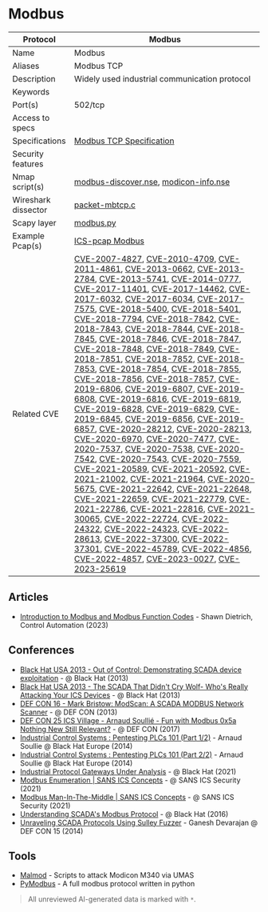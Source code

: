 # Modbus

| Protocol | Modbus |
|---|---|
| Name | Modbus |
| Aliases | Modbus TCP |
| Description | Widely used industrial communication protocol |
| Keywords |  |
| Port(s) | 502/tcp |
| Access to specs |  |
| Specifications | [Modbus TCP Specification](https://modbus.org/specs.php) |
| Security features |  |
| Nmap script(s) | [modbus-discover.nse](https://nmap.org/nsedoc/scripts/modbus-discover.html), [modicon-info.nse](https://github.com/digitalbond/Redpoint/blob/master/modicon-info.nse) |
| Wireshark dissector | [packet-mbtcp.c](https://github.com/wireshark/wireshark/blob/master/epan/dissectors/packet-mbtcp.c) |
| Scapy layer | [modbus.py](https://github.com/secdev/scapy/blob/master/scapy/contrib/modbus.py) |
| Example Pcap(s) | [ICS-pcap Modbus](https://github.com/automayt/ICS-pcap/tree/master/MODBUS) |
| Related CVE | [CVE-2007-4827](https://nvd.nist.gov/vuln/detail/CVE-2007-4827), [CVE-2010-4709](https://nvd.nist.gov/vuln/detail/CVE-2010-4709), [CVE-2011-4861](https://nvd.nist.gov/vuln/detail/CVE-2011-4861), [CVE-2013-0662](https://nvd.nist.gov/vuln/detail/CVE-2013-0662), [CVE-2013-2784](https://nvd.nist.gov/vuln/detail/CVE-2013-2784), [CVE-2013-5741](https://nvd.nist.gov/vuln/detail/CVE-2013-5741), [CVE-2014-0777](https://nvd.nist.gov/vuln/detail/CVE-2014-0777), [CVE-2017-11401](https://nvd.nist.gov/vuln/detail/CVE-2017-11401), [CVE-2017-14462](https://nvd.nist.gov/vuln/detail/CVE-2017-14462), [CVE-2017-6032](https://nvd.nist.gov/vuln/detail/CVE-2017-6032), [CVE-2017-6034](https://nvd.nist.gov/vuln/detail/CVE-2017-6034), [CVE-2017-7575](https://nvd.nist.gov/vuln/detail/CVE-2017-7575), [CVE-2018-5400](https://nvd.nist.gov/vuln/detail/CVE-2018-5400), [CVE-2018-5401](https://nvd.nist.gov/vuln/detail/CVE-2018-5401), [CVE-2018-7794](https://nvd.nist.gov/vuln/detail/CVE-2018-7794), [CVE-2018-7842](https://nvd.nist.gov/vuln/detail/CVE-2018-7842), [CVE-2018-7843](https://nvd.nist.gov/vuln/detail/CVE-2018-7843), [CVE-2018-7844](https://nvd.nist.gov/vuln/detail/CVE-2018-7844), [CVE-2018-7845](https://nvd.nist.gov/vuln/detail/CVE-2018-7845), [CVE-2018-7846](https://nvd.nist.gov/vuln/detail/CVE-2018-7846), [CVE-2018-7847](https://nvd.nist.gov/vuln/detail/CVE-2018-7847), [CVE-2018-7848](https://nvd.nist.gov/vuln/detail/CVE-2018-7848), [CVE-2018-7849](https://nvd.nist.gov/vuln/detail/CVE-2018-7849), [CVE-2018-7851](https://nvd.nist.gov/vuln/detail/CVE-2018-7851), [CVE-2018-7852](https://nvd.nist.gov/vuln/detail/CVE-2018-7852), [CVE-2018-7853](https://nvd.nist.gov/vuln/detail/CVE-2018-7853), [CVE-2018-7854](https://nvd.nist.gov/vuln/detail/CVE-2018-7854), [CVE-2018-7855](https://nvd.nist.gov/vuln/detail/CVE-2018-7855), [CVE-2018-7856](https://nvd.nist.gov/vuln/detail/CVE-2018-7856), [CVE-2018-7857](https://nvd.nist.gov/vuln/detail/CVE-2018-7857), [CVE-2019-6806](https://nvd.nist.gov/vuln/detail/CVE-2019-6806), [CVE-2019-6807](https://nvd.nist.gov/vuln/detail/CVE-2019-6807), [CVE-2019-6808](https://nvd.nist.gov/vuln/detail/CVE-2019-6808), [CVE-2019-6816](https://nvd.nist.gov/vuln/detail/CVE-2019-6816), [CVE-2019-6819](https://nvd.nist.gov/vuln/detail/CVE-2019-6819), [CVE-2019-6828](https://nvd.nist.gov/vuln/detail/CVE-2019-6828), [CVE-2019-6829](https://nvd.nist.gov/vuln/detail/CVE-2019-6829), [CVE-2019-6845](https://nvd.nist.gov/vuln/detail/CVE-2019-6845), [CVE-2019-6856](https://nvd.nist.gov/vuln/detail/CVE-2019-6856), [CVE-2019-6857](https://nvd.nist.gov/vuln/detail/CVE-2019-6857), [CVE-2020-28212](https://nvd.nist.gov/vuln/detail/CVE-2020-28212), [CVE-2020-28213](https://nvd.nist.gov/vuln/detail/CVE-2020-28213), [CVE-2020-6970](https://nvd.nist.gov/vuln/detail/CVE-2020-6970), [CVE-2020-7477](https://nvd.nist.gov/vuln/detail/CVE-2020-7477), [CVE-2020-7537](https://nvd.nist.gov/vuln/detail/CVE-2020-7537), [CVE-2020-7538](https://nvd.nist.gov/vuln/detail/CVE-2020-7538), [CVE-2020-7542](https://nvd.nist.gov/vuln/detail/CVE-2020-7542), [CVE-2020-7543](https://nvd.nist.gov/vuln/detail/CVE-2020-7543), [CVE-2020-7559](https://nvd.nist.gov/vuln/detail/CVE-2020-7559), [CVE-2021-20589](https://nvd.nist.gov/vuln/detail/CVE-2021-20589), [CVE-2021-20592](https://nvd.nist.gov/vuln/detail/CVE-2021-20592), [CVE-2021-21002](https://nvd.nist.gov/vuln/detail/CVE-2021-21002), [CVE-2021-21964](https://nvd.nist.gov/vuln/detail/CVE-2021-21964), [CVE-2020-5675](https://nvd.nist.gov/vuln/detail/CVE-2020-5675), [CVE-2021-22642](https://nvd.nist.gov/vuln/detail/CVE-2021-22642), [CVE-2021-22648](https://nvd.nist.gov/vuln/detail/CVE-2021-22648), [CVE-2021-22659](https://nvd.nist.gov/vuln/detail/CVE-2021-22659), [CVE-2021-22779](https://nvd.nist.gov/vuln/detail/CVE-2021-22779), [CVE-2021-22786](https://nvd.nist.gov/vuln/detail/CVE-2021-22786), [CVE-2021-22816](https://nvd.nist.gov/vuln/detail/CVE-2021-22816), [CVE-2021-30065](https://nvd.nist.gov/vuln/detail/CVE-2021-30065), [CVE-2022-22724](https://nvd.nist.gov/vuln/detail/CVE-2022-22724), [CVE-2022-24322](https://nvd.nist.gov/vuln/detail/CVE-2022-24322), [CVE-2022-24323](https://nvd.nist.gov/vuln/detail/CVE-2022-24323), [CVE-2022-28613](https://nvd.nist.gov/vuln/detail/CVE-2022-28613), [CVE-2022-37300](https://nvd.nist.gov/vuln/detail/CVE-2022-37300), [CVE-2022-37301](https://nvd.nist.gov/vuln/detail/CVE-2022-37301), [CVE-2022-45789](https://nvd.nist.gov/vuln/detail/CVE-2022-45789), [CVE-2022-4856](https://nvd.nist.gov/vuln/detail/CVE-2022-4856), [CVE-2022-4857](https://nvd.nist.gov/vuln/detail/CVE-2022-4857), [CVE-2023-0027](https://nvd.nist.gov/vuln/detail/CVE-2023-0027), [CVE-2023-25619](https://nvd.nist.gov/vuln/detail/CVE-2023-25619) |

## Articles
- [Introduction to Modbus and Modbus Function Codes](https://control.com/technical-articles/introduction-to-modbus-and-modbus-function-codes/) - Shawn Dietrich, Control Automation (2023)
## Conferences
- [Black Hat USA 2013 - Out of Control: Demonstrating SCADA device exploitation](https://www.youtube.com/watch?v=FTzAkEnwx_c) - @ Black Hat (2013)
- [Black Hat USA 2013 - The SCADA That Didn&#39;t Cry Wolf- Who&#39;s Really Attacking Your ICS Devices](https://www.youtube.com/watch?v=0M8nVv0bz6k) - @ Black Hat (2013)
- [DEF CON 16 - Mark Bristow: ModScan: A SCADA MODBUS Network Scanner](https://www.youtube.com/watch?v=O_trNBh31lM) - @ DEF CON (2013)
- [DEF CON 25 ICS Village - Arnaud Soullié  - Fun with Modbus 0x5a   Nothing New  Still Relevant?](https://www.youtube.com/watch?v=A_B69Rifu1g) - @ DEF CON (2017)
- [Industrial Control Systems : Pentesting PLCs 101 (Part 1/2)](https://www.youtube.com/watch?v=iGwm6-lyn2Y) - Arnaud Soullie @ Black Hat Europe (2014)
- [Industrial Control Systems : Pentesting PLCs 101 (Part 2/2)](https://www.youtube.com/watch?v=rP_Jys1_OJk) - Arnaud Soullie @ Black Hat Europe (2014)
- [Industrial Protocol Gateways Under Analysis](https://www.youtube.com/watch?v=Rbkw_jsTBsY) - @ Black Hat (2021)
- [Modbus Enumeration | SANS ICS Concepts](https://www.youtube.com/watch?v=QO99yojavvE) - @ SANS ICS Security (2021)
- [Modbus Man-In-The-Middle | SANS ICS Concepts](https://www.youtube.com/watch?v=-1WbegoU8i0) - @ SANS ICS Security (2021)
- [Understanding SCADA&#39;s Modbus Protocol](https://www.youtube.com/watch?v=oVDYaG2HInU) - @ Black Hat (2016)
- [Unraveling SCADA Protocols Using Sulley Fuzzer](https://www.youtube.com/watch?v=UUta_Ord8GI) - Ganesh Devarajan @ DEF CON 15 (2014)
## Tools
- [Malmod](https://github.com/mliras/malmod) - Scripts to attack Modicon M340 via UMAS
- [PyModbus](https://github.com/pymodbus-dev/pymodbus) - A full modbus protocol written in python

> All unreviewed AI-generated data is marked with `*`.
